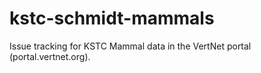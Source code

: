 kstc-schmidt-mammals
====================

Issue tracking for KSTC Mammal data in the VertNet portal (portal.vertnet.org).
